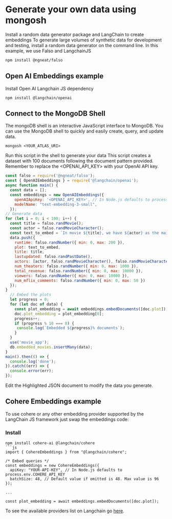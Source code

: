 # Generate your own data using mongosh

Install a random data generator package and LangChain to create embeddings
To generate large volumes of synthetic data for development and testing, install a random data generator on the command line. In this example, we use Falso and LangchainJS

 ```bash
npm install @ngneat/falso
```
## Open AI Embeddings example

Install Open AI Langchain JS dependency
```shell
npm install @langchain/openai
```

## Connect to the MongoDB Shell

The mongoDB shell is an interactive JavaScript interface to MongoDB. You can use the MongoDB shell to quickly and easily create, query, and update data.
```
mongosh <YOUR_ATLAS_URI>
```

Run this script in the shell to generate your data
This script creates a dataset with 100 documents following the document pattern provided. Remember to replace the <OPENAI_API_KEY> with your OpenAI API key.
```js
const falso = require('@ngneat/falso');
const { OpenAIEmbeddings } = require('@langchain/openai');
async function main() {
  const data = [];
  const embeddings = new OpenAIEmbeddings({
    openAIApiKey: '<OPENAI_API_KEY>', // In Node.js defaults to process.env.OPENAI_API_KEY
    modelName: "text-embedding-3-small",
  });
// Generate data
for (let i = 0; i < 100; i++) {
  const title = falso.randMovie();
  const actor = falso.randMovieCharacter();
  const text_to_embed = `In movie ${title}, we have ${actor} as the main character.`;
  data.push({
    runtime: falso.randNumber({ min: 0, max: 200 }),
    plot: text_to_embed,
    title: title,
    lastupdated: falso.randPastDate(),
    actors: [actor, falso.randMovieCharacter(), falso.randMovieCharacter()],
    num_theaters: falso.randNumber({ min: 0, max: 1000 }),
    total_revenue: falso.randNumber({ min: 0, max: 10000 }),
    viewers: falso.randNumber({ min: 0, max: 10000 }),
    num_mflix_comments: falso.randNumber({ min: 0, max: 50 })
  });
}
  // Embed the plots
  let progress = 0;
  for (let doc of data) {
    const plot_embedding = await embeddings.embedDocuments([doc.plot]);
    doc.plot_embedding = plot_embedding[0];
    progress++;
    if (progress % 10 === 0) {
     console.log(`Embedded ${progress}% documents`);
    }
  }
  use('movie_app');
  db.embedded_movies.insertMany(data);
}
main().then(() => {
  console.log('done');
}).catch((err) => {
  console.error(err);
});
```

Edit the Highlighted JSON document to modify the data you generate.

## Cohere Embeddings example

To use cohere or any other embedding provider supported by the LangChain JS framework just swap the embeddings code:

### Install 
```shell
npm install cohere-ai @langchain/cohere
```js
import { CohereEmbeddings } from "@langchain/cohere";

/* Embed queries */
const embeddings = new CohereEmbeddings({
  apiKey: "YOUR-API-KEY", // In Node.js defaults to process.env.COHERE_API_KEY
  batchSize: 48, // Default value if omitted is 48. Max value is 96
});

...

const plot_embedding = await embeddings.embedDocuments([doc.plot]);

```

To see the available providers list on  Langchain go [here](https://js.langchain.com/docs/integrations/text_embedding).


